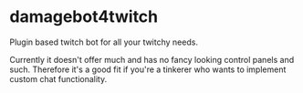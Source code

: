# damagebot4twitch
Plugin based twitch bot for all your twitchy needs.

Currently it doesn't offer much and has no fancy looking control panels and such.
Therefore it's a good fit if you're a tinkerer who wants to implement custom chat functionality.
